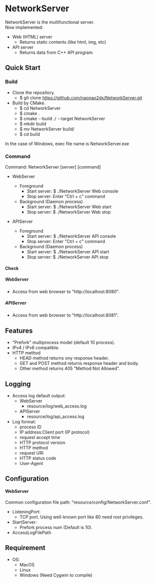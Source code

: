 # NetworkServer
NetworkServer is the multifunctional server.  
Now implemented:  
* Web (HTML) server
    * Returns static contents (like html, img, etc)
* API server
    * Returns data from C++ API program

## Quick Start
### Build
* Clone the repository.
    * $ git clone https://github.com/naonao2dx/NetworkServer.git
* Build by CMake.
    * $ cd NetworkServer
    * $ cmake .
    * $ cmake --build ./ --target NetworkServer
    * $ mkdir build
    * $ mv NetworkServer build/
    * $ cd build
    
In the case of Windows, exec file name is NetworkServer.exe
    
### Command
Command: NetworkServer [server] [command]
* WebServer
    * Foreground
        * Start server: $ ./NetworkServer Web console
        * Stop server: Enter "Ctrl + c" command
    * Background (Daemon process)
        * Start server: $ ./NetworkServer Web start
        * Stop server: $ ./NetworkServer Web stop
        
* APIServer
    * Foreground
        * Start server: $ ./NetworkServer API console
        * Stop server: Enter "Ctrl + c" command
    * Background (Daemon process)
        * Start server: $ ./NetworkServer API start
        * Stop server: $ ./NetworkServer API stop

#### Check
##### WebServer
* Access from  web browser to "http://localhost:8080".
##### APIServer
* Access from  web browser to "http://localhost:8081".

## Features
* "Prefork" multiprocess model (default 10 process).
* IPv4 / IPv6 compatible.
* HTTP method
    * HEAD method returns ony response header.
    * GET and POST method returns response header and body.
    * Other method returns 405 "Method Not Allowed".

## Logging
* Access log default output: 
    * WebServer
        * resource/log/web_access.log
    * APIServer
        * resource/log/api_access.log
* Log format:
    * process ID
    * IP address:Client port (IP protocol)
    * request accept time
    * HTTP protocol version
    * HTTP method
    * request URI
    * HTTP status code
    * User-Agent

## Configuration
#### WebServer
Common configuration file path: "resource/config/NetworkServer.conf".
* ListeningPort: 
    * TCP port. Using well-known port like 80 need root privileges.
* StartServer:
    * Prefork process num (Default is 10).
* AccessLogFilePath

## Requirement
* OS:
    * MacOS
    * Linux
    * Windows (Need Cygwin to compile)